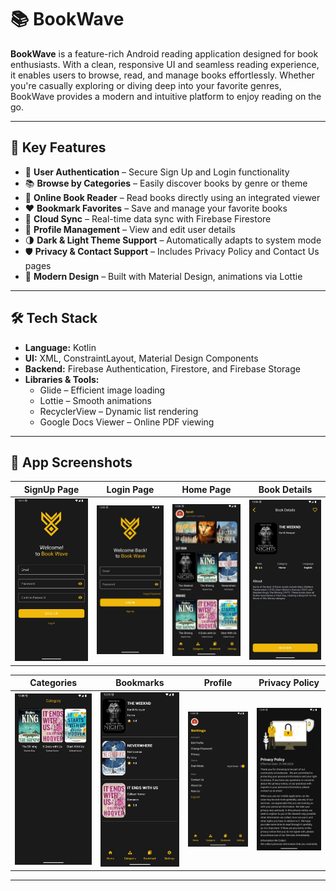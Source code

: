 # 📚 BookWave

**BookWave** is a feature-rich Android reading application designed for book enthusiasts. With a clean, responsive UI and seamless reading experience, it enables users to browse, read, and manage books effortlessly. Whether you're casually exploring or diving deep into your favorite genres, BookWave provides a modern and intuitive platform to enjoy reading on the go.

---

## 🚀 Key Features

- 🔐 **User Authentication** – Secure Sign Up and Login functionality
- 📚 **Browse by Categories** – Easily discover books by genre or theme
- 📖 **Online Book Reader** – Read books directly using an integrated viewer
- ❤️ **Bookmark Favorites** – Save and manage your favorite books
- 🔄 **Cloud Sync** – Real-time data sync with Firebase Firestore
- 👤 **Profile Management** – View and edit user details
- 🌗 **Dark & Light Theme Support** – Automatically adapts to system mode
- 🛡️ **Privacy & Contact Support** – Includes Privacy Policy and Contact Us pages
- 🎨 **Modern Design** – Built with Material Design, animations via Lottie

---

## 🛠️ Tech Stack

- **Language:** Kotlin  
- **UI:** XML, ConstraintLayout, Material Design Components  
- **Backend:** Firebase Authentication, Firestore, and Firebase Storage  
- **Libraries & Tools:**
  - Glide – Efficient image loading
  - Lottie – Smooth animations
  - RecyclerView – Dynamic list rendering
  - Google Docs Viewer – Online PDF viewing

---

## 📸 App Screenshots

| SignUp Page | Login Page | Home Page | Book Details |
|-------------|------------|-----------|---------------|
| ![SignUp](https://raw.githubusercontent.com/AyushSantoki1406/BookWave/main/screenshot/signup.jpg) | ![Login](https://raw.githubusercontent.com/AyushSantoki1406/BookWave/main/screenshot/login.jpg) | ![Home](https://raw.githubusercontent.com/AyushSantoki1406/BookWave/main/screenshot/home-page-dark.jpg) | ![Book Details](https://raw.githubusercontent.com/AyushSantoki1406/BookWave/main/screenshot/book-data.jpg) |

| Categories | Bookmarks | Profile | Privacy Policy |
|------------|-----------|---------|----------------|
| ![Category](https://raw.githubusercontent.com/AyushSantoki1406/BookWave/main/screenshot/category.jpg) | ![Bookmarks](https://raw.githubusercontent.com/AyushSantoki1406/BookWave/main/screenshot/bookmark.jpg) | ![Profile](https://raw.githubusercontent.com/AyushSantoki1406/BookWave/main/screenshot/user-profile.jpg) | ![Privacy Policy](https://raw.githubusercontent.com/AyushSantoki1406/BookWave/main/screenshot/privacy-policy.jpg) |

---
